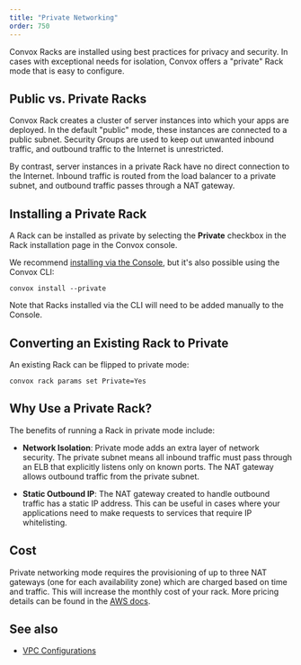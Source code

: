 ```yaml
---
title: "Private Networking"
order: 750
---
```


Convox Racks are installed using best practices for privacy and security. In cases with exceptional needs for isolation, Convox offers a "private" Rack mode that is easy to configure.

## Public vs. Private Racks

Convox Rack creates a cluster of server instances into which your apps are deployed. In the default "public" mode, these instances are connected to a public subnet. Security Groups are used to keep out unwanted inbound traffic, and outbound traffic to the Internet is unrestricted.

By contrast, server instances in a private Rack have no direct connection to the Internet. Inbound traffic is routed from the load balancer to a private subnet, and outbound traffic passes through a NAT gateway.

## Installing a Private Rack

A Rack can be installed as private by selecting the **Private** checkbox in the Rack installation page in the Convox console.

We recommend [installing via the Console](/docs/installing-a-rack/), but it's also possible using the Convox CLI:

```
convox install --private
```

Note that Racks installed via the CLI will need to be added manually to the Console.

## Converting an Existing Rack to Private

An existing Rack can be flipped to private mode:

```
convox rack params set Private=Yes
```

## Why Use a Private Rack?

The benefits of running a Rack in private mode include:

- **Network Isolation**: Private mode adds an extra layer of network security. The private subnet means all inbound traffic must pass through an ELB that explicitly listens only on known ports. The NAT gateway allows outbound traffic from the private subnet.

- **Static Outbound IP**: The NAT gateway created to handle outbound traffic has a static IP address. This can be useful in cases where your applications need to make requests to services that require IP whitelisting.

## Cost

Private networking mode requires the provisioning of up to three NAT gateways (one for each availability zone) which are charged based on time and traffic. This will increase the monthly cost of your rack. More pricing details can be found in the [AWS docs](https://aws.amazon.com/vpc/pricing/).

## See also

* [VPC Configurations](/docs/vpc-configurations)
